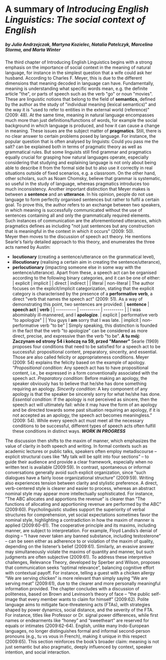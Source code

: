 # A summary of *Introducing English Linguistics: The social context of English*
##### by Julia Andrzejczak, Martyna Kozielec, Natalia Patelczyk, Marcelina Storma, and Marta Winter
The third chapter of Introducing English Linguistics begins with a strong emphasis on the importance of social context in the meaning of natural language, for instance in the simplest question that a wife could ask her husband. According to Charles F. Meyer, this is due to the different dimensions that meaning decoded in language can have. Fundamentally, meaning is understanding what specific words mean, e.g. the definite article "the", or parts of speech such as the verb "go" or noun "movies". These are linguistic notions that belong to the field of **semantics**, defined by the author as the study of "individual meaning (lexical semantics)" and the way it is "used to refer to entities in the external world (reference)" (2009: 48). At the same time, meaning in natural language encompasses much more than just definitions/functions of words, for example the social background in which language is produced, and how it can cause a change in meaning. These issues are the subject matter of **pragmatics**. Still, there is no clear answer to certain problems posed by language. For instance, the popular question that is often analysed by linguists:
Could you pass me the salt?
can be explained both in terms of pragmatic theory as well as grammatical rules. But some linguists still find grammar and pragmatics equally crucial for grasping how natural languages operate, especially considering that studying and explaining language is not only about being able to describe it from the formal side but to also use it correctly in real situations outside of fixed scenarios, e.g. a classroom. On the other hand, other scholars, such as Noam Chomsky, believe that grammar is systematic, so useful in the study of language, whereas pragmatics introduces too much inconsistency.
Another important distinction that Meyer makes is between a **sentence** and an **utterance**. In his opinion, people do not use language to form perfectly organised sentences but rather to fulfil a certain goal. To prove this, the author refers to an exchange between two speakers, in which meaning is successfully communicated without the use of sentences containing all and only the grammatically required elements. Such instances of communication are the aforementioned utterances, which pragmatics defines as including "not just sentences but any construction that is meaningful in the context in which it occurs" (2009: 50).  
Meyer then moves to the discussion of speech act theory. He mentions Searle's fairly detailed approach to this theory, and enumerates the three acts named by Austin:
* **locutionary** (creating a sentence/utterance on the grammatical level),
* **illocutionary** (realising a certain aim in creating the sentence/utterance),
* **perlocutionary** (impacting someone else in some way with the sentence/utterance).
Apart from these, a speech act can be organised according to the following binary categories, and it can be one of either:
| explicit | implicit |
| direct | indirect |
| literal | non-literal |
The author focuses on the explicit/implicit categorization, stating that the explicit category is characterised by the presence of a **performative verb**, a direct  "verb that names the speech act" (2009: 51). As a way of demonstrating this point, two sentences are provided:
| **sentence** | **speech act** | **verb** |
| ---------- | ---------- | ---------- |
| I was abominably ill-mannered, and I **apologize**. | explicit | performative verb "to apologize" |
| You guys I **am** sorry that I was late. | implicit | non-performative verb "to be" |
Simply speaking, this distinction is founded in the fact that the verb "to apologize" can be considered as more direct, precise, and expressive than the verb "to be".
**A tu mój: Zaczynam od strony 54 i kończę na 59, przed "Manner"**
Searle (1969) proposes four conditions that need to be satisfied for a speech act to be successful: propositional content, preparatory, sincerity, and essential. Those are also called felicity or appropriateness conditions. 
Meyer (2009: 54) explains the felicity based on the example of apology.
“*Propositional condition:* Any speech act has to have propositional content, i.e., be expressed in a form conventionally associated with the speech act.
*Preparatory condition*: Before making an apology, the speaker obviously has to believe that he/she has done something requiring an apology.
*Sincerity condition:* A key component of any apology is that the speaker be sincerely sorry for what he/she has done.
*Essential condition:* If the apology is not perceived as sincere, then the speech act will ultimately fail: while it may have the form of an apology and be directed towards some past situation requiring an apology, if it is not accepted as an apology, the speech act becomes meaningless.” (2009: 54).
While every speech act must meet all the necessary conditions to be successful, different types of speech acts often fulfill these conditions in distinct ways.
***WORK IN PROGRESS***

The discussion then shifts to the maxim of manner, which emphasizes the value of clarity in both speech and writing. In formal contexts such as academic lectures or public talks, speakers often employ metadiscourse – explicit structural cues like “My talk will be split into four sections” – to guide their audience and provide a clear framework, especially when no written text is available (2009:59). In contrast, spontaneous or informal conversations generally avoid such explicit organization, since “such dialogues have a fairly loose organizational structure” (2009:59).
Writing also experiences tension between clarity and stylistic preference. A direct, verb-centered style is clearer and easier to process, whereas an abstract nominal style may appear more intellectually sophisticated. For instance, “The ABC allocates and apportions the revenue” is clearer than “The functions of allocating and apportioning revenue are performed by the ABC” (2009:60). Psycholinguistic studies support the superiority of verbal structures for comprehension, yet social expectations sometimes favor the nominal style, highlighting a contradiction in how the maxim of manner is applied (2009:60-61).
The cooperative principle and its maxims, including manner, are subject to interpretation. For example, Floyd Landis’s denial of doping – “I have never taken any banned substance, including testosterone” – can be seen either as adherence to or violation of the maxim of quality, depending on the listener’s belief (2009:61). Similarly, an evasive answer may simultaneously violate the maxims of quantity and manner, but such judgments are often subjective (2009:61).
To address these interpretive challenges, Relevance Theory, developed by Sperber and Wilson, proposes that communication seeks “optimal relevance”, balancing cognitive effort with contextual payoff. For instance, telling a guest with a chicken allergy “We are serving chicken” is more relevant than simply saying “We are serving meat” (2009:61), due to the clearer and more personally meaningful information provided.
The chapter concludes with a discussion of politeness, based on Brown and Levinson’s theory of face – “the public self-image that every member wants to claim for himself” (2009:62). Polite language aims to mitigate face-threatening acts (FTAs), with strategies shaped by power dynamics, social distance, and the severity of the FTA. For instance, titles like Professor or Dr. signal power differences, while first names or endearments like “honey” and “sweetheart” are reserved for equals or intimates (2009:62-64). English, unlike many Indo-European languages, no longer distinguishes formal and informal second-person pronouns (e.g., tu vs vous in French), making it unique in this respect (2009:65).
This section reinforces the book’s broader claim: meaning is not just semantic but also pragmatic, deeply influenced by context, speaker intention, and social interaction.




